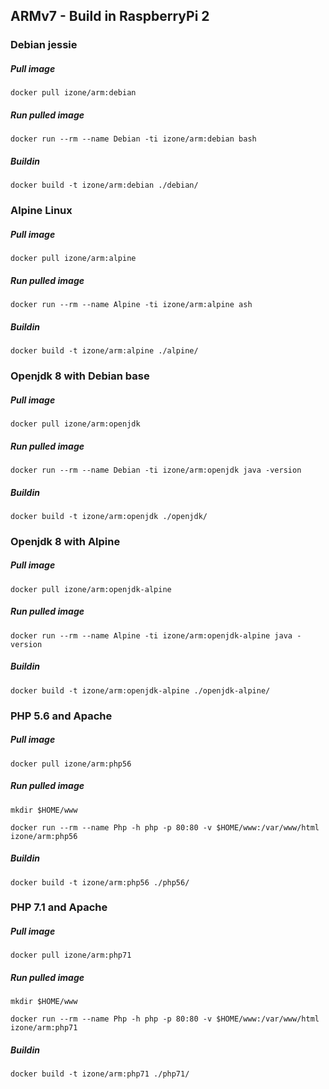 ## ARMv7 - Build in RaspberryPi 2

### Debian jessie
##### Pull image
```
docker pull izone/arm:debian
```
##### Run pulled image
```
docker run --rm --name Debian -ti izone/arm:debian bash
```
##### Buildin
```
docker build -t izone/arm:debian ./debian/
```

### Alpine Linux
##### Pull image
```
docker pull izone/arm:alpine
```
##### Run pulled image
```
docker run --rm --name Alpine -ti izone/arm:alpine ash
```
##### Buildin
```
docker build -t izone/arm:alpine ./alpine/
```

### Openjdk 8 with Debian base
##### Pull image
```
docker pull izone/arm:openjdk
```
##### Run pulled image
```
docker run --rm --name Debian -ti izone/arm:openjdk java -version
```
##### Buildin
```
docker build -t izone/arm:openjdk ./openjdk/
```

### Openjdk 8 with Alpine
##### Pull image
```
docker pull izone/arm:openjdk-alpine
```
##### Run pulled image
```
docker run --rm --name Alpine -ti izone/arm:openjdk-alpine java -version
```
##### Buildin
```
docker build -t izone/arm:openjdk-alpine ./openjdk-alpine/
```

### PHP 5.6 and Apache
##### Pull image
```
docker pull izone/arm:php56
```
##### Run pulled image
```
mkdir $HOME/www

docker run --rm --name Php -h php -p 80:80 -v $HOME/www:/var/www/html izone/arm:php56
```
##### Buildin
```
docker build -t izone/arm:php56 ./php56/
```

### PHP 7.1 and Apache
##### Pull image
```
docker pull izone/arm:php71
```
##### Run pulled image
```
mkdir $HOME/www

docker run --rm --name Php -h php -p 80:80 -v $HOME/www:/var/www/html izone/arm:php71
```
##### Buildin
```
docker build -t izone/arm:php71 ./php71/
```
